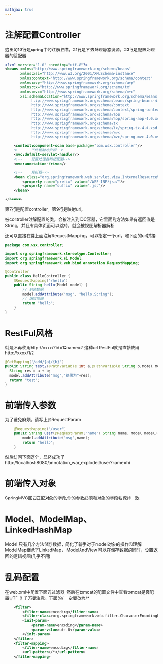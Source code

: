 ```yaml
---
mathjax: true
---
```


# 注解配置Controller
这里的19行是spring中的注解扫描，21行是不去处理静态资源，23行是配置处理器的适配器
```xml
<?xml version="1.0" encoding="utf-8"?>
<beans xmlns="http://www.springframework.org/schema/beans"
       xmlns:xsi="http://www.w3.org/2001/XMLSchema-instance"
       xmlns:context="http://www.springframework.org/schema/context"
       xmlns:aop="http://www.springframework.org/schema/aop"
       xmlns:tx="http://www.springframework.org/schema/tx"
       xmlns:mvc="http://www.springframework.org/schema/mvc"
       xsi:schemaLocation="http://www.springframework.org/schema/beans
            http://www.springframework.org/schema/beans/spring-beans-4.0.xsd
            http://www.springframework.org/schema/context
            http://www.springframework.org/schema/context/spring-context-4.0.xsd
            http://www.springframework.org/schema/aop
            http://www.springframework.org/schema/aop/spring-aop-4.0.xsd
            http://www.springframework.org/schema/tx
            http://www.springframework.org/schema/tx/spring-tx-4.0.xsd
            http://www.springframework.org/schema/mvc
            http://www.springframework.org/schema/mvc/spring-mvc-4.0.xsd">

    <context:component-scan base-package="com.wsx.controller"/>
    <!--    不处理静态资源-->
    <mvc:default-servlet-handler/>
    <!--    配置处理器和适配器-->
    <mvc:annotation-driven/>

    <!--    解析器-->
    <bean class="org.springframework.web.servlet.view.InternalResourceViewResolver">
        <property name="prefix" value="/WEB-INF/jsp/"/>
        <property name="suffix" value=".jsp"/>
    </bean>

</beans>
```
<!-- more -->
第7行是配置controller，第9行是映射url，

被controller注解配置的类，会被注入到IOC容器，它里面的方法如果有返回值是String，并且有具体页面可以跳转，就会被视图解析器解析

还可以直接在类上面注解RequestMapping，可以指定一个url，和下面的url拼接

```java
package com.wsx.controller;

import org.springframework.stereotype.Controller;
import org.springframework.ui.Model;
import org.springframework.web.bind.annotation.RequestMapping;

@Controller
public class HelloController {
    @RequestMapping("/hello")
    public String hello(Model model) {
        // 封装数据
        model.addAttribute("msg", "hello,Spring");
        // 返回视图
        return "hello";
    }
}

```
# RestFul风格
就是不再使用http://xxxx/?id=1&name=2 这种url
RestFul就是直接使用http://xxxx/1/2
```java
@GetMapping("/add/{a}/{b}")
public String test2(@PathVariable int a,@PathVariable String b,Model model){
  String res = a + b;
  model.addAttribute("msg","结果为"+res);
  return "test";
}
```

# 前端传入参数
为了避免麻烦，请写上@RequestParam
```java
    @RequestMapping("/user")
    public String user(@RequestParam("name") String name, Model model){
        model.addAttribute("msg",name);
        return "hello";
    }
```
然后访问下面这个，显然成功了
http://localhost:8080/annotation_war_exploded/user?name=hi

# 前端传入对象
SpringMVC回去匹配对象的字段,你的参数必须和对象的字段名保持一致

# Model、ModelMap、LinkedHashMap
Model 只有几个方法储存数据，简化了新手对于model对象的操作和理解
ModelMap继承了LinkedMap，
ModelAndView 可以在储存数据的同时，设置返回的逻辑视图(几乎不用)

# 乱码配置
在web.xml中配置下面的过滤器, 然后在tomcat的配置文件中查看tomcat是否配置UTF-8
千万要注意，下面的/ 一定要改为/\*
```xml
    <filter>
        <filter-name>encoding</filter-name>
        <filter-class>org.springframework.web.filter.CharacterEncodingFilter</filter-class>
        <init-param>
            <param-name>encoding</param-name>
            <param-value>utf-8</param-value>
        </init-param>
    </filter>
    <filter-mapping>
        <filter-name>encoding</filter-name>
        <url-pattern>/*</url-pattern>
    </filter-mapping>

```